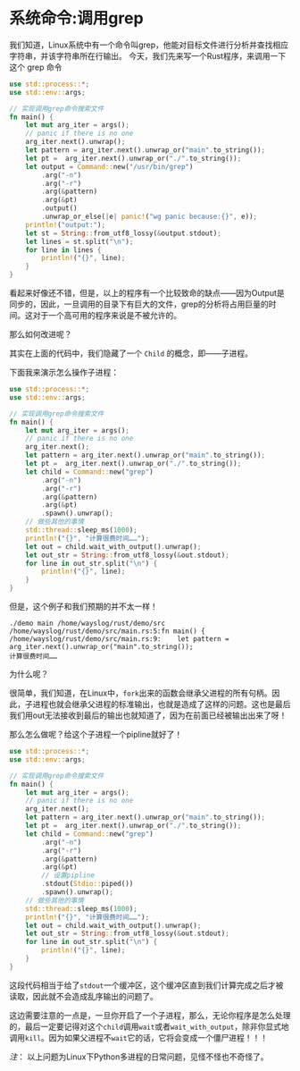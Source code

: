 # 系统命令:调用grep

我们知道，Linux系统中有一个命令叫grep，他能对目标文件进行分析并查找相应字符串，并该字符串所在行输出。
今天，我们先来写一个Rust程序，来调用一下这个 grep 命令

```rust
use std::process::*;
use std::env::args;

// 实现调用grep命令搜索文件
fn main() {
    let mut arg_iter = args();
    // panic if there is no one
    arg_iter.next().unwrap();
    let pattern = arg_iter.next().unwrap_or("main".to_string());
    let pt =  arg_iter.next().unwrap_or("./".to_string());
    let output = Command::new("/usr/bin/grep")
        .arg("-n")
        .arg("-r")
        .arg(&pattern)
        .arg(&pt)
        .output()
        .unwrap_or_else(|e| panic!("wg panic because:{}", e));
    println!("output:");
    let st = String::from_utf8_lossy(&output.stdout);
    let lines = st.split("\n");
    for line in lines {
        println!("{}", line);
    }
}

```

看起来好像还不错，但是，以上的程序有一个比较致命的缺点——因为Output是同步的，因此，一旦调用的目录下有巨大的文件，grep的分析将占用巨量的时间。这对于一个高可用的程序来说是不被允许的。

那么如何改进呢？

其实在上面的代码中，我们隐藏了一个 `Child` 的概念，即——子进程。

下面我来演示怎么操作子进程：

```rust
use std::process::*;
use std::env::args;

// 实现调用grep命令搜索文件
fn main() {
    let mut arg_iter = args();
    // panic if there is no one
    arg_iter.next();
    let pattern = arg_iter.next().unwrap_or("main".to_string());
    let pt =  arg_iter.next().unwrap_or("./".to_string());
    let child = Command::new("grep")
        .arg("-n")
        .arg("-r")
        .arg(&pattern)
        .arg(&pt)
        .spawn().unwrap();
    // 做些其他的事情
    std::thread::sleep_ms(1000);
    println!("{}", "计算很费时间……");
    let out = child.wait_with_output().unwrap();
    let out_str = String::from_utf8_lossy(&out.stdout);
    for line in out_str.split("\n") {
        println!("{}", line);
    }
}

```

但是，这个例子和我们预期的并不太一样！

```
./demo main /home/wayslog/rust/demo/src
/home/wayslog/rust/demo/src/main.rs:5:fn main() {
/home/wayslog/rust/demo/src/main.rs:9:    let pattern = arg_iter.next().unwrap_or("main".to_string());
计算很费时间……

```

为什么呢？

很简单，我们知道，在Linux中，`fork`出来的函数会继承父进程的所有句柄。因此，子进程也就会继承父进程的标准输出，也就是造成了这样的问题。这也是最后我们用out无法接收到最后的输出也就知道了，因为在前面已经被输出出来了呀！

那么怎么做呢？给这个子进程一个pipline就好了！

```rust
use std::process::*;
use std::env::args;

// 实现调用grep命令搜索文件
fn main() {
    let mut arg_iter = args();
    // panic if there is no one
    arg_iter.next();
    let pattern = arg_iter.next().unwrap_or("main".to_string());
    let pt =  arg_iter.next().unwrap_or("./".to_string());
    let child = Command::new("grep")
        .arg("-n")
        .arg("-r")
        .arg(&pattern)
        .arg(&pt)
        // 设置pipline
        .stdout(Stdio::piped())
        .spawn().unwrap();
    // 做些其他的事情
    std::thread::sleep_ms(1000);
    println!("{}", "计算很费时间……");
    let out = child.wait_with_output().unwrap();
    let out_str = String::from_utf8_lossy(&out.stdout);
    for line in out_str.split("\n") {
        println!("{}", line);
    }
}
```
这段代码相当于给了`stdout`一个缓冲区，这个缓冲区直到我们计算完成之后才被读取，因此就不会造成乱序输出的问题了。

这边需要注意的一点是，一旦你开启了一个子进程，那么，无论你程序是怎么处理的，最后一定要记得对这个`child`调用`wait`或者`wait_with_output`，除非你显式地调用`kill`。因为如果父进程不`wait`它的话，它将会变成一个僵尸进程！！！

*注*： 以上问题为Linux下Python多进程的日常问题，见怪不怪也不奇怪了。
